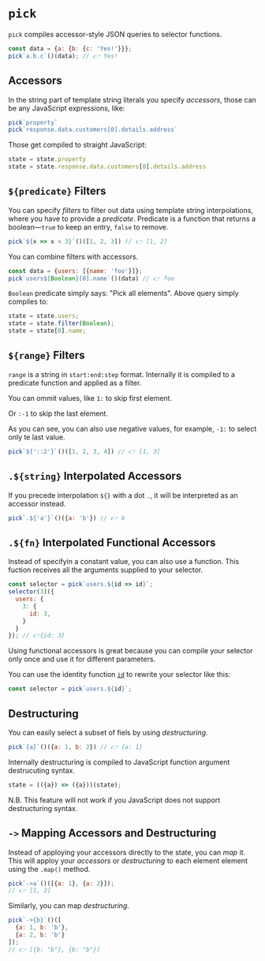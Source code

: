 # `pick`

`pick` compiles accessor-style JSON queries to selector functions.

```js
const data = {a: {b: {c: 'Yes!'}}};
pick`a.b.c`()(data); // 👉 Yes!
```


## Accessors

In the string part of template string literals you specify *accessors*, those
can be any JavaScript expressions, like:

```js
pick`property`
pick`response.data.customers[0].details.address`
```

Those get compiled to straight JavaScript:

```js
state = state.property
state = state.response.data.customers[0].details.address
```


## `${predicate}` Filters

You can specify *filters* to filter out data using template string interpolations,
where you have to provide a *predicate*. Predicate is a function that returns
a boolean&mdash;`true` to keep an entry, `false` to remove.

```js
pick`${x => x < 3}`()([1, 2, 3]) // 👉 [1, 2]
```

You can combine filters with accessors.

```js
const data = {users: [{name: 'foo'}]};
pick`users${Boolean}[0].name`()(data) // 👉 foo
```

`Boolean` predicate simply says: "Pick all elements". Above query simply
compiles to:

```js
state = state.users;
state = state.filter(Boolean);
state = state[0].name;
```


## `${range}` Filters

`range` is a string in `start:end:step` format. Internally it is compiled to
a predicate function and applied as a filter.

You can ommit values, like `1:` to skip first element.

Or `:-1` to skip the last element.

As you can see, you can also use negative values, for example, `-1:` to select
only te last value.

```js
pick`${'::2'}`()([1, 2, 3, 4]) // 👉 [1, 3]
```


## `.${string}` Interpolated Accessors

If you precede interpolation `${}` with a dot `.`, it will be interpreted as
an accessor instead.

```js
pick`.${'a'}`()({a: 'b'}) // 👉 b
```


## `.${fn}` Interpolated Functional Accessors

Instead of specifyin a constant value, you can also use a function. This
fuction receives all the arguments supplied to your selector.

```js
const selector = pick`users.${id => id}`;
selector(3)({
  users: {
    3: {
      id: 3,
    }
  }
}); // 👉{id: 3}
```

Using functional accessors is great because you can compile your selector
only once and use it for different parameters.

You can use the identity function [`id`](./id.md) to rewrite your selector like this:

```js
const selector = pick`users.${id}`;
```


## Destructuring

You can easily select a subset of fiels by using *destructuring*.

```js
pick`{a}`()({a: 1, b: 2}) // 👉 {a: 1}
```

Internally destructuring is compiled to JavaScript function argument destrucuting syntax.

```js
state = (({a}) => ({a}))(state);
```

N.B. This feature will not work if you JavaScript does not support destructuring
syntax.


## `->` Mapping Accessors and Destructuring

Instead of apploying your accessors directly to the state, you can *map* it.
This will apploy your *accessors* or *destructuring* to each element element
using the `.map()` method.

```js
pick`->a`()([{a: 1}, {a: 2}]);
// 👉 [1, 2]
```

Similarly, you can map *destructuring*.

```js
pick`->{b}`()([
  {a: 1, b: 'b'},
  {a: 2, b: 'b'}
]);
// 👉 [{b: "b"}, {b: "b"}]
```
